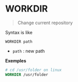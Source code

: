 # WORKDIR

> Change current repository

Syntax is like

```none
WORKDIR path
```

* ``path`` : new path

**Exemples**

```dockerfile
# cd /usr/folder on linux
WORKDIR /usr/folder
```
